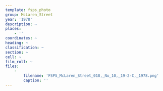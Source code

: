 ```yaml
---
template: fsps_photo
group: McLaren_Street
year: '1978'
description: ~
places:
    - ''
coordinates: ~
heading: ~
classification: ~
section: ~
cell: ~
film_roll: ~
files:
    -
        filename: 'FSPS_McLaren_Street_018,_No_10,_19-2-C,_1978.png'
        caption: ''
---
```

